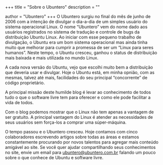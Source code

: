 +++
title = "Sobre o Ubuntero"
description = ""

author = "Ubuntero"
+++
O Ubuntero surgiu no final do mês de junho de 2006 com a intenção de divulgar o dia-a-dia de um simples usuário do sistema operacional Linux. O nome “Ubuntero” vem do nome dado aos usuários registrados no sistema de tradução e controle de bugs da distribuição Ubuntu Linux.
Ao iniciar com esse pequeno trabalho de divulgação, o Ubuntu era um bom sistema operacional mas ainda tinha muito que melhorar para cumprir a promessa de ser um “Linux para seres humanos”. Neste tempo, o Ubuntu cresceu, ganhou o status de distribuição mais baixada e mais utilizada no mundo Linux.

A cada nova versão do Ubuntu, vejo que escolhi muito bem a distribuição que deveria usar e divulgar. Hoje o Ubuntu está, em minha opnião, com as mesmas, talvez até mais, facilidades do seu principal “concorrente” de código proprietário.

A principal missão deste humilde blog é levar ao conhecimento de todos tudo o que o software livre tem para oferecer e como ele pode facilitar a vida de todos.

Com o blog podemos mostrar que o Linux não tem apenas a vantagem de ser gratuito. A principal vantagem do Linux é atender as necessidades de seus usuários sem força-los a comprar uma súper-máquina.

O tempo passou e o Ubuntero cresceu. Hoje contamos com cinco colaboradores escrevendo artigos sobre todas as áreas e estamos constantemente procurando por novos talentos para agregar mais conteúdo amigável ao site. Se você quer ajudar compartilhando seus conhecimentos no site, envie um email para ubuntero@ubuntero.com.br falando um pouco sobre o que conhece de Ubuntu e software livre.

